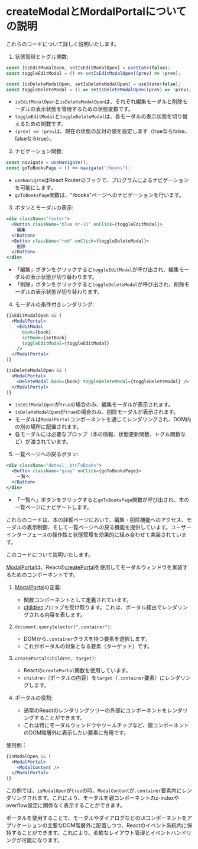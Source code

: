 # createModalとMordalPortalについての説明

これらのコードについて詳しく説明いたします。

1. 状態管理とトグル関数:

```javascript
const [isEditModalOpen, setIsEditModalOpen] = useState(false);
const toggleEditModal = () => setIsEditModalOpen((prev) => !prev);

const [isDeleteModalOpen, setIsDeleteModalOpen] = useState(false);
const toggleDeleteModal = () => setIsDeleteModalOpen((prev) => !prev);
```

- `isEditModalOpen`と`isDeleteModalOpen`は、それぞれ編集モーダルと削除モーダルの表示状態を管理するための状態変数です。
- `toggleEditModal`と`toggleDeleteModal`は、各モーダルの表示状態を切り替えるための関数です。
- `(prev) => !prev`は、現在の状態の反対の値を設定します（trueならfalse、falseならtrue）。

2. ナビゲーション関数:

```javascript
const navigate = useNavigate();
const goToBooksPage = () => navigate("/books");
```

- `useNavigate`はReact Routerのフックで、プログラムによるナビゲーションを可能にします。
- `goToBooksPage`関数は、"/books"ページへのナビゲーションを行います。

3. ボタンとモーダルの表示:

```jsx
<div className="footer">
  <Button className="blue mr-16" onClick={toggleEditModal}>
    編集
  </Button>
  <Button className="red" onClick={toggleDeleteModal}>
    削除
  </Button>
</div>
```

- 「編集」ボタンをクリックすると`toggleEditModal`が呼び出され、編集モーダルの表示状態が切り替わります。
- 「削除」ボタンをクリックすると`toggleDeleteModal`が呼び出され、削除モーダルの表示状態が切り替わります。

4. モーダルの条件付きレンダリング:

```jsx
{isEditModalOpen && (
  <ModalPortal>
    <EditModal
      book={book}
      setBook={setBook}
      toggleEditModal={toggleEditModal}
    />
  </ModalPortal>
)}

{isDeleteModalOpen && (
  <ModalPortal>
    <DeleteModal book={book} toggleDeleteModal={toggleDeleteModal} />
  </ModalPortal>
)}
```

- `isEditModalOpen`が`true`の場合のみ、編集モーダルが表示されます。
- `isDeleteModalOpen`が`true`の場合のみ、削除モーダルが表示されます。
- モーダルは`ModalPortal`コンポーネントを通じてレンダリングされ、DOM内の別の場所に配置されます。
- 各モーダルには必要なプロップ（本の情報、状態更新関数、トグル関数など）が渡されています。

5. 一覧ページへの戻るボタン:

```jsx
<div className="detail__btnToBooks">
  <Button className="gray" onClick={goToBooksPage}>
    一覧へ
  </Button>
</div>
```

- 「一覧へ」ボタンをクリックすると`goToBooksPage`関数が呼び出され、本の一覧ページにナビゲートします。

これらのコードは、本の詳細ページにおいて、編集・削除機能へのアクセス、モーダルの表示制御、そして一覧ページへの戻る機能を提供しています。ユーザーインターフェースの操作性と状態管理を効果的に組み合わせて実装されています。

このコードについて説明いたします。

[ModalPortal](file:///home/kane/dev/99_bookshelf/src/pages/Book.js#15%2C7-15%2C7)は、Reactの[createPortal](file:///home/kane/dev/99_bookshelf/src/pages/Book.js#17%2C10-17%2C10)を使用してモーダルウィンドウを実装するためのコンポーネントです。

1. [ModalPortal](file:///home/kane/dev/99_bookshelf/src/pages/Book.js#15%2C7-15%2C7)の定義:
   - 関数コンポーネントとして定義されています。
   - [children](file:///home/kane/dev/99_bookshelf/src/contexts/BookContext.js#68%2C25-68%2C25)プロップを受け取ります。これは、ポータル経由でレンダリングされる内容を表します。

2. `document.querySelector(".container")`:
   - DOMから`.container`クラスを持つ要素を選択します。
   - これがポータルの対象となる要素（ターゲット）です。

3. `createPortal(children, target)`:
   - Reactの`createPortal`関数を使用しています。
   - `children`（ポータルの内容）を`target`（`.container`要素）にレンダリングします。

4. ポータルの役割:
   - 通常のReactのレンダリングツリーの外部にコンポーネントをレンダリングすることができます。
   - これは特にモーダルウィンドウやツールチップなど、親コンポーネントのDOM階層外に表示したい要素に有用です。

使用例：
```jsx
{isModalOpen && (
  <ModalPortal>
    <ModalContent />
  </ModalPortal>
)}
```

この例では、`isModalOpen`が`true`の時、`ModalContent`が`.container`要素内にレンダリングされます。これにより、モーダルを親コンポーネントのz-indexやoverflow設定に関係なく表示することができます。

ポータルを使用することで、モーダルやダイアログなどのUIコンポーネントをアプリケーションの主要なDOM階層外に配置しつつ、Reactのイベント系統内に保持することができます。これにより、柔軟なレイアウト管理とイベントハンドリングが可能になります。